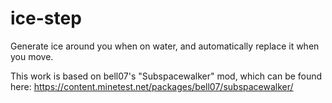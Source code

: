 # ice-step
Generate ice around you when on water, and automatically replace it when you move. 

This work is based on bell07's "Subspacewalker" mod, which can be found here: https://content.minetest.net/packages/bell07/subspacewalker/
